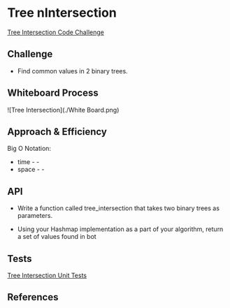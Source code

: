 # Tree nIntersection

[Tree Intersection Code Challenge](https://github.com/deshondixon/data-structures-and-algorithms/blob/main/python/code_challenges/tree_intersection.py)

## Challenge
<!-- Description of the challenge -->

- Find common values in 2 binary trees.

## Whiteboard Process
<!-- Embedded whiteboard image -->

![Tree Intersection](./White Board.png)

## Approach & Efficiency
<!-- What approach did you take? Why? What is the Big O space/time for this approach? -->

Big O Notation:

- time -  -
- space -  -

## API
<!-- Description of each method publicly available -->

- Write a function called tree_intersection that takes two binary trees as parameters.

- Using your Hashmap implementation as a part of your algorithm, return a set of values found in bot

## Tests

[Tree Intersection Unit Tests](https://github.com/deshondixon/data-structures-and-algorithms/blob/main/python/tests/code_challenges/test_tree_intersection.py)

## References
